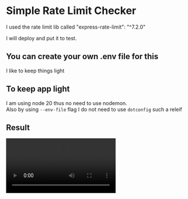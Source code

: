 # Simple Rate Limit Checker

I used the rate limit lib called "express-rate-limit": "^7.2.0"

I will deploy and put it to test.

## You can create your own .env file for this

I like to keep things light

## To keep app light

I am using node 20 thus no need to use nodemon.  
Also by using `--env-file` flag I do not need to use `dotconfig` such a releif

## Result

![video](wiki/RateLimitingExpress.mp4)
